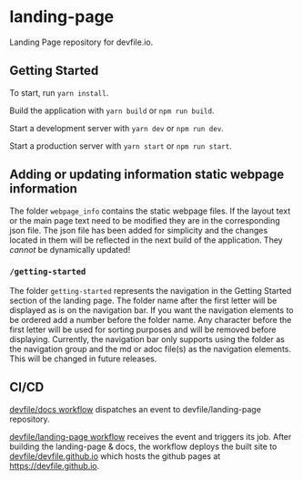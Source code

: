 # landing-page

Landing Page repository for devfile.io.

## Getting Started

To start, run `yarn install`.

Build the application with `yarn build` or `npm run build`.

Start a development server with `yarn dev` or `npm run dev`.

Start a production server with `yarn start` or `npm run start`.

## Adding or updating information static webpage information

The folder `webpage_info` contains the static webpage files. If the layout text or the main page text need to be modified they are in the corresponding json file. The json file has been added for simplicity and the changes located in them will be reflected in the next build of the application. They _cannot_ be dynamically updated!

### `/getting-started`

The folder `getting-started` represents the navigation in the Getting Started section of the landing page. The folder name after the first letter will be displayed as is on the navigation bar. If you want the navigation elements to be ordered add a number before the folder name. Any character before the first letter will be used for sorting purposes and will be removed before displaying. Currently, the navigation bar only supports using the folder as the navigation group and the md or adoc file(s) as the navigation elements. This will be changed in future releases.

## CI/CD

[devfile/docs workflow](https://github.com/devfile/docs/blob/master/.github/workflows/main.yaml) dispatches an event to devfile/landing-page repository.

[devfile/landing-page workflow](./.github/workflows/BuildAndDeploy.yaml) receives the event and triggers its job. After building the landing-page & docs, the workflow deploys the built site to [devfile/devfile.github.io](https://github.com/devfile/devfile.github.io) which hosts the github pages at https://devfile.github.io.
